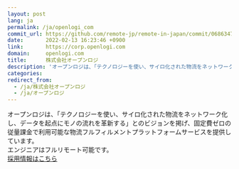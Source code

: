 ```yaml
---
layout: post
lang: ja
permalink: /ja/openlogi_com
commit_url: https://github.com/remote-jp/remote-in-japan/commit/06863471a9a7beedc2e8f982bfcd27c059b71cdc
date:       2022-02-13 16:23:46 +0900
link:       https://corp.openlogi.com
domain:     openlogi.com
title:      株式会社オープンロジ
description: 'オープンロジは、「テクノロジーを使い、サイロ化された物流をネットワーク化し、データを起点にモノの流れを革新する」とのビジョンを掲げ、固定費ゼロの従量課金で利用可能な物流フルフィルメントプラットフォームサービスを提供しています。 エンジニアはフルリモート可能です。 採用情報はこちら'
categories: 
redirect_from:
  - /ja/株式会社オープンロジ
  - /ja/オープンロジ
---
```


<p>オープンロジは、「テクノロジーを使い、サイロ化された物流をネットワーク化し、データを起点にモノの流れを革新する」とのビジョンを掲げ、固定費ゼロの従量課金で利用可能な物流フルフィルメントプラットフォームサービスを提供しています。<br />エンジニアはフルリモート可能です。<br /><a href="https://corp.openlogi.com/recruit/">採用情報はこちら</a></p>
